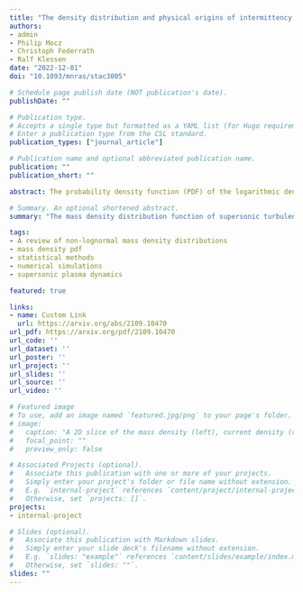 ```yaml
---
title: "The density distribution and physical origins of intermittency in supersonic, highly magnetized turbulence with diverse modes of driving"
authors:
- admin
- Philip Mocz
- Christoph Federrath
- Ralf Klessen
date: "2022-12-01"
doi: "10.1093/mnras/stac3005"

# Schedule page publish date (NOT publication's date).
publishDate: ""

# Publication type.
# Accepts a single type but formatted as a YAML list (for Hugo requirements).
# Enter a publication type from the CSL standard.
publication_types: ["journal_article"]

# Publication name and optional abbreviated publication name.
publication: ""
publication_short: ""

abstract: The probability density function (PDF) of the logarithmic density contrast, s = ln (ρ/ρ0), with gas density ρ and mean density ρ0, for hydrodynamical supersonic turbulence is well known to have significant non-Gaussian (intermittent) features that monotonically increase with the turbulent Mach number,  M . By studying the mass- and volume-weighted s-PDF for an ensemble of 36 sub-to-trans-Alfv́enic mean-field, supersonic, isothermal turbulence simulations with different modes of driving, relevant to molecular gas in the cool interstellar medium, we show that a more intricate picture emerges for the non-Gaussian nature of s. Using four independent measures of the non-Gaussian components, we find hydrodynamical-like structure in the highly magnetized plasma for M≲4 . However, for  M≳4 , the non-Gaussian signatures disappear, leaving approximately Gaussian s-statistics - exactly the opposite of hydrodynamical turbulence in the high- M  limit. We also find that the non-Gaussian components of the PDF increase monotonically with more compressive driving modes. To understand the  M≲4  non-Gaussian features, we use one-dimensional pencil beams to explore the dynamics along and across the large-scale magnetic field,  B0 . We discuss kinetic, density, and magnetic field fluctuations from the pencil beams, and identify physical sources of non-Gaussian components to the PDF as single, strong shocks coupled to fast magnetosonic compressions that form along  B0 . We discuss the Gaussianization of the  M≳4 s-fields through the lens of two phenomenologies -- the self-similarity of the s-field and homogenization of the dynamical time-scales between the over- and underdense regions in the compressible gas.

# Summary. An optional shortened abstract.
summary: "The mass density distribution function of supersonic turbulence is approximately lognormal. Here we review some of the most popular nonlognormal models."

tags:
- A review of non-lognormal mass density distributions
- mass density pdf
- statistical methods
- numerical simulations
- supersonic plasma dynamics

featured: true

links:
- name: Custom Link
  url: https://arxiv.org/abs/2109.10470
url_pdf: https://arxiv.org/pdf/2109.10470
url_code: ''
url_dataset: ''
url_poster: ''
url_project: ''
url_slides: ''
url_source: ''
url_video: ''

# Featured image
# To use, add an image named `featured.jpg/png` to your page's folder. 
# image:
#   caption: "A 2D slice of the mass density (left), current density (right) and magnetic field (white streamlines)."
#   focal_point: ""
#   preview_only: false

# Associated Projects (optional).
#   Associate this publication with one or more of your projects.
#   Simply enter your project's folder or file name without extension.
#   E.g. `internal-project` references `content/project/internal-project/index.md`.
#   Otherwise, set `projects: []`.
projects:
- internal-project

# Slides (optional).
#   Associate this publication with Markdown slides.
#   Simply enter your slide deck's filename without extension.
#   E.g. `slides: "example"` references `content/slides/example/index.md`.
#   Otherwise, set `slides: ""`.
slides: ""
---
```


<!-- This work is driven by the results in my [previous paper](/publication/conference-paper/) on LLMs.

{{% callout note %}}
Create your slides in Markdown - click the *Slides* button to check out the example.
{{% /callout %}}

Add the publication's **full text** or **supplementary notes** here. You can use rich formatting such as including [code, math, and images](https://docs.hugoblox.com/content/writing-markdown-latex/). -->
